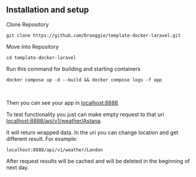 ## Installation and setup 

Clone Repository 
```
git clone https://github.com/Drooggie/template-docker-laravel.git
``` 

Move into Repository 
```
cd template-docker-laravel
``` 


Run this command for building and starting containers
```
docker compose up -d --build && docker compose logs -f app
```  
<br />

Then you can see your app in <a href="http://localhost:8888/"> localhost:8888</a>

To test functionality you just can make empty request to that uri <a href="http://localhost:8888/api/v1/weather/Astana">localhost:8888/api/v1/weather/Astana</a>.

It will return wrapped data. In the uri you can change location and get different result. For example:
```
localhost:8888/api/v1/weather/London
```

After request results will be cached and will be deleted in the beginning of next day. 